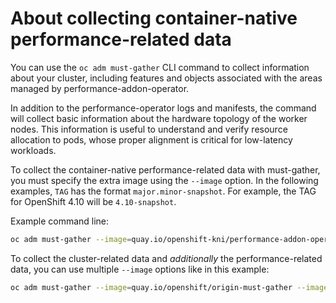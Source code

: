 About collecting container-native performance-related data
==========================================================

You can use the `oc adm must-gather` CLI command to collect information about your cluster, including features and objects associated with the areas managed by performance-addon-operator.

In addition to the performance-operator logs and manifests, the command will collect basic information about the hardware topology of the worker nodes.
This information is useful to understand and verify resource allocation to pods, whose proper alignment is critical for low-latency workloads.

To collect the container-native performance-related data with must-gather, you must specify the extra image using the `--image` option.
In the following examples, `TAG` has the format `major.minor-snapshot`. For example, the TAG for OpenShift 4.10 will be `4.10-snapshot`.

Example command line:
```bash
oc adm must-gather --image=quay.io/openshift-kni/performance-addon-operator-must-gather:$TAG
```

To collect the cluster-related data and *additionally* the performance-related data, you can use multiple `--image` options like in this example:
```bash
oc adm must-gather --image=quay.io/openshift/origin-must-gather --image=quay.io/openshift-kni/performance-addon-operator-must-gather:$TAG
```

